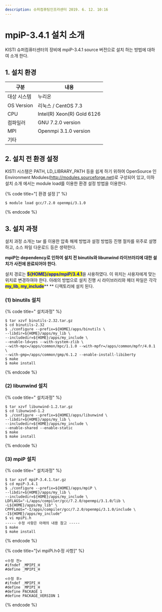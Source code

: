 ```yaml
---
description: 슈퍼컴퓨팅인프라센터 2019. 6. 12. 10:16
---
```


# mpiP-3.4.1 설치 소개

KISTI 슈퍼컴퓨터센터의 장비에 mpiP-3.4.1 source 버전으로 설치 하는 방법에 대하여 소개 한다.



## **1. 설치 환경**

|   **구분**    | **내용**                     |
| ----------- | -------------------------- |
|  대상 시스템     | 누리온                        |
|  OS Version | 리눅스 / CentOS 7.3           |
|  CPU        | Intel(R) Xeon(R) Gold 6126 |
|  컴파일러       | GNU 7.2.0 version          |
|  MPI        | Openmpi 3.1.0 version      |
|  기타         |                            |



## **2. 설치 전 환경 설정**

KISTI 시스템은 PATH, LD\_LIBRARY\_PATH 등을 쉽게 하기 위하여 OpenSource 인 Environment Modules(http://modules.sourceforge.net)로 구성되어 있고, 이하 설치 소개 에서는 module load를 이용한 환경 설정 방법을 이용한다.



{% code title="[ 환경 설정 ]" %}
```
$ module load gcc/7.2.0 openmpi/3.1.0
```
{% endcode %}

## **3. 설치 과정**

&#x20;설치 과정 소개는 tar 를 이용한 압축 해제 방법과 설정 방법등 진행 절차를 위주로 설명하고, 소스 파일 다운로드 등은 생략한다.&#x20;

**mpiP는 dependency로 인하여 설치 전 binutils와 libunwind 라이브러리에 대한 설치가 사전에 완료되어야 한다.**

설치 경로는 <mark style="color:blue;">**${HOME}/apps/mpiP/3.4.1**</mark>을 사용하였다. 이 위치는 사용자에게 맞는 위치로 변경하여야 한다. 아래의 방법으로 설치 진행 시 라이브러리와 헤더 파일은 각각 <mark style="color:blue;">**my\_lib, my\_include**</mark>** ** 디렉토리에 설치 된다.&#x20;

### &#x20; **(1) binutils 설치**

{% code title="  설치과정" %}
```
$ tar xzvf binutils-2.32.tar.gz
$ cd binutils-2.32 
$ ./configure --prefix=${HOME}/apps/binutils \
--libdir=${HOME}/apps/my_lib \
--includedir=${HOME}/apps/my_include \
--enable-ld=yes --with-system-zlib \
--with-mpc=/apps/common/mpc/1.1.0 --with-mpfr=/apps/common/mpfr/4.0.1 \
--with-gmp=/apps/common/gmp/6.1.2 --enable-install-libiberty
$ make
$ make install
```
{% endcode %}

###

### &#x20; **(2) libunwind 설치**

{% code title="  설치과정" %}
```
$ tar xzvf libunwind-1.2.tar.gz
$ cd libunwind-1.2
$ ./configure --prefix=${HOME}/apps/libunwind \
--libdir=${HOME}/apps/my_lib \
--includedir=${HOME}/apps/my_include \
--enable-shared --enable-static
$ make
$ make install
```
{% endcode %}

###

### &#x20; **(3) mpiP 설치**

{% code title="  설치과정" %}
```
$ tar xzvf mpiP-3.4.1.tar.gz
$ cd mpiP-3.4.1
$ ./configure --prefix=${HOME}/apps/mpiP \
--libdir=${HOME}/apps/my_lib \
--includedir=${HOME}/apps/my_include \
LDFLAGS="-L/apps/compiler/gcc/7.2.0/openmpi/3.1.0/lib \
-L${HOME}/apps/my_lib" \
CPPFLAGS="-I/apps/compiler/gcc/7.2.0/openmpi/3.1.0/include \
-I${HOME}/apps/my_include"
$ vi mpiPi.h
----- 수정 사항은 아래의 내용 참고 -----
$ make
$ make install
```
{% endcode %}

{% code title="[vi mpiPi.h수정 사항]" %}
```
<수정 전>
#ifndef _MPIPI_H
#define _MPIPI_H

<수정 후>
#ifndef _MPIPI_H
#define _MPIPI_H
#define PACKAGE 1
#define PACKAGE_VERSION 1

```
{% endcode %}

